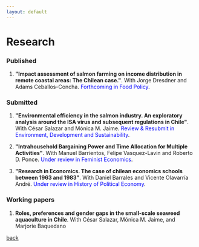 ```yaml
---
layout: default
---
```


# Research

### Published 

1.  **"Impact assessment of salmon farming on income distribution in remote coastal areas: The Chilean case."**. With Jorge Dresdner and Adams Ceballos-Concha. <span style="color:blue">Forthcoming in Food Policy</span>.

### Submitted

1. **"Environmental efficiency in the salmon industry. An exploratory analysis around the ISA virus and subsequent regulations in Chile"**. With  César Salazar and Mónica M. Jaime. <span style="color:blue">Review & Resubmit in Environment, Development and Sustainability</span>.

2.  **"Intrahousehold Bargaining Power and Time Allocation for Multiple Activities"**. With Manuel Barrientos, Felipe Vasquez-Lavin and Roberto D. Ponce. <span style="color:blue">Under review in Feminist Economics</span>.
3.  **"Research in Economics. The case of chilean economics schools between 1963 and 1983"**. With Daniel Barrales and Vicente Olavarría André. <span style="color:blue">Under review in History of Political Economy</span>.


### Working papers  

1. **Roles, preferences and gender gaps in the small-scale seaweed aquaculture in Chile**. With César Salazar, Mónica M. Jaime, and Marjorie Baquedano


[back](./)
